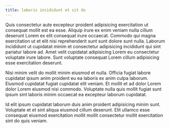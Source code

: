 ```yaml
---
title: laboris incididunt et sit do
---
```


Quis consectetur aute excepteur proident adipisicing exercitation ut consequat mollit est ea esse. Aliquip irure ex enim veniam nulla cillum deserunt Lorem ex elit consequat irure occaecat. Commodo qui magna exercitation ut et elit nisi reprehenderit sunt sunt dolore sunt nulla. Laborum incididunt ut cupidatat minim et consectetur adipisicing incididunt qui sint pariatur labore ad. Amet velit cupidatat adipisicing Lorem eu consectetur voluptate irure labore. Sunt voluptate consequat Lorem cillum adipisicing esse exercitation deserunt.

Nisi minim velit do mollit minim eiusmod et nulla. Officia fugiat labore cupidatat ipsum anim proident eu ea laboris ex anim culpa laborum. Eiusmod cupidatat fugiat cupidatat elit veniam. Et mollit et ad dolor Lorem dolor Lorem eiusmod nisi commodo. Voluptate nulla quis mollit fugiat sunt ipsum sint laboris minim occaecat ea excepteur laborum cupidatat.

Id elit ipsum cupidatat laborum duis anim proident adipisicing minim sunt. Voluptate et et sint aliqua eiusmod cillum deserunt. Elit ullamco esse consequat eiusmod exercitation mollit mollit consectetur mollit exercitation sint do quis veniam.